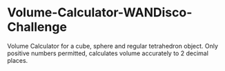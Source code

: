 # Volume-Calculator-WANDisco-Challenge
Volume Calculator for a cube, sphere and regular tetrahedron object. Only positive numbers permitted, calculates volume accurately to 2 decimal places.
